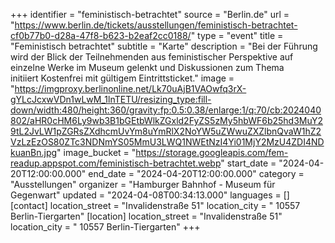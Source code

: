 +++
identifier = "feministisch-betrachtet"
source = "Berlin.de"
url = "https://www.berlin.de/tickets/ausstellungen/feministisch-betrachtet-cf0b77b0-d28a-47f8-b623-b2eaf2cc0188/"
type = "event"
title = "Feministisch betrachtet"
subtitle = "Karte"
description = "Bei der Führung wird der Blick der Teilnehmenden aus feministischer Perspektive auf einzelne Werke im Museum gelenkt und Diskussionen zum Thema initiiert Kostenfrei mit gültigem Eintrittsticket."
image = "https://imgproxy.berlinonline.net/Lk70uAjB1VAOwfq3rX-gYLcJcxwVDn1wLwM_1lnTETU/resizing_type:fill-down/width:480/height:360/gravity:fp:0.5:0.38/enlarge:1/q:70/cb:2024040802/aHR0cHM6Ly9wb3B1bGEtbWlkZGxld2FyZS5zMy5hbWF6b25hd3MuY29tL2JvLW1pZGRsZXdhcmUvYm8uYmRlX2NoYW5uZWwuZXZlbnQvaW1hZ2VzLzEzOS80ZTc3NDNmYS05MmU3LWQ1NWEtNzI4Yi01MjY2MzU4ZDI4NDkuanBn.jpg"
image_bucket = "https://storage.googleapis.com/fem-readup.appspot.com/feministisch-betrachtet.webp"
start_date = "2024-04-20T12:00:00.000"
end_date = "2024-04-20T12:00:00.000"
category = "Ausstellungen"
organizer = "Hamburger Bahnhof - Museum für Gegenwart"
updated = "2024-04-08T00:34:13.000"
languages = []
[contact]
location_street = "Invalidenstraße 51"
location_city = " 10557 Berlin-Tiergarten"
[location]
location_street = "Invalidenstraße 51"
location_city = " 10557 Berlin-Tiergarten"
+++